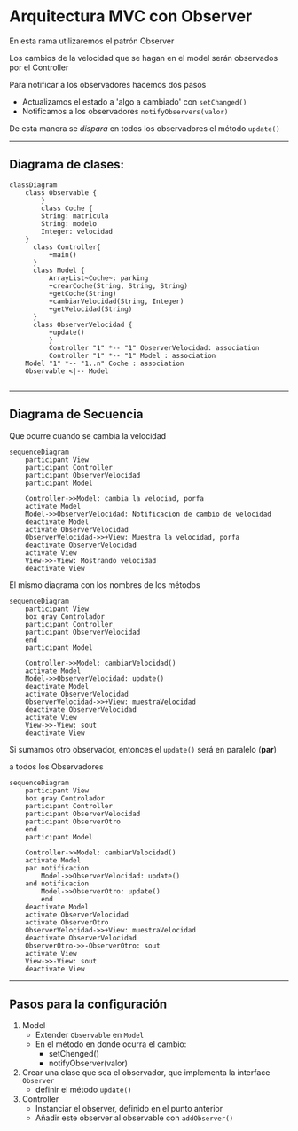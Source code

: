 # Arquitectura MVC con Observer

En esta rama utilizaremos el patrón Observer

Los cambios de la velocidad que se hagan en el model
serán observados por el Controller

Para notificar a los observadores hacemos dos pasos

* Actualizamos el estado a 'algo a cambiado' con `setChanged()`
* Notificamos a los observadores `notifyObservers(valor)`

De esta manera se *dispara* en todos los observadores el método `update()`

---
## Diagrama de clases:

```mermaid
classDiagram
    class Observable {
        }
        class Coche {
        String: matricula
        String: modelo
        Integer: velocidad
    }
      class Controller{
          +main()
      }
      class Model {
          ArrayList~Coche~: parking
          +crearCoche(String, String, String)
          +getCoche(String)
          +cambiarVelocidad(String, Integer)
          +getVelocidad(String)
      }
      class ObserverVelocidad {
          +update()
          }
          Controller "1" *-- "1" ObserverVelocidad: association
          Controller "1" *-- "1" Model : association
    Model "1" *-- "1..n" Coche : association
    Observable <|-- Model
      
```

---

## Diagrama de Secuencia

Que ocurre cuando se cambia la velocidad


```mermaid
sequenceDiagram
    participant View
    participant Controller
    participant ObserverVelocidad
    participant Model
    
    Controller->>Model: cambia la velociad, porfa
    activate Model
    Model->>ObserverVelocidad: Notificacion de cambio de velocidad
    deactivate Model
    activate ObserverVelocidad
    ObserverVelocidad->>+View: Muestra la velocidad, porfa
    deactivate ObserverVelocidad
    activate View
    View->>-View: Mostrando velocidad
    deactivate View
```

El mismo diagrama con los nombres de los métodos

```mermaid
sequenceDiagram
    participant View
    box gray Controlador
    participant Controller
    participant ObserverVelocidad
    end
    participant Model

    Controller->>Model: cambiarVelocidad()
    activate Model
    Model->>ObserverVelocidad: update()
    deactivate Model
    activate ObserverVelocidad
    ObserverVelocidad->>+View: muestraVelocidad
    deactivate ObserverVelocidad
    activate View
    View->>-View: sout
    deactivate View
```

Si sumamos otro observador, entonces el `update()` será en paralelo (**par**)

a todos los Observadores

```mermaid
sequenceDiagram
    participant View
    box gray Controlador
    participant Controller
    participant ObserverVelocidad
    participant ObserverOtro
    end
    participant Model

    Controller->>Model: cambiarVelocidad()
    activate Model
    par notificacion
        Model->>ObserverVelocidad: update()
    and notificacion
        Model->>ObserverOtro: update()
        end
    deactivate Model
    activate ObserverVelocidad
    activate ObserverOtro
    ObserverVelocidad->>+View: muestraVelocidad
    deactivate ObserverVelocidad
    ObserverOtro->>-ObserverOtro: sout
    activate View
    View->>-View: sout
    deactivate View
```

---
## Pasos para la configuración

1. Model
    * Extender `Observable` en `Model`
    * En el método en donde ocurra el cambio:
        * setChenged()
        * notifyObserver(valor)
2. Crear una clase que sea el observador, que implementa la interface `Observer`
    * definir el método `update()`
3. Controller
    * Instanciar el observer, definido en el punto anterior
    * Añadir este observer al observable con `addObserver()`